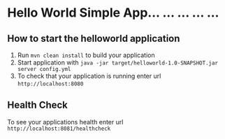 # Hello World Simple App... ... ... ... ...

How to start the helloworld application
---

1. Run `mvn clean install` to build your application
1. Start application with `java -jar target/helloworld-1.0-SNAPSHOT.jar server config.yml`
1. To check that your application is running enter url `http://localhost:8080`

Health Check
---

To see your applications health enter url `http://localhost:8081/healthcheck`

